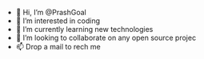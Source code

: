 - 👋 Hi, I’m @PrashGoal
- 👀 I’m interested in coding
- 🌱 I’m currently learning new technologies
- 💞️ I’m looking to collaborate on any open source projec
- 📫 Drop a mail to rech me

<!---
PrashGoal/PrashGoal is a ✨ special ✨ repository because its `README.md` (this file) appears on your GitHub profile.
You can click the Preview link to take a look at your changes.
--->
